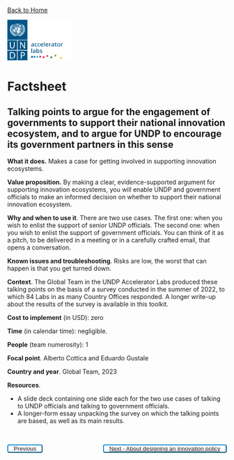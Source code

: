 [Back to Home](../../README.md)

<img src="../../public/imgs/UNDP_accelerator_labs_logo_vertical_color_RGB.png"  width="150" alt="undp_accelerator_labs_logo">

# Factsheet

## Talking points to argue for the engagement of governments to support their national innovation ecosystem, and to argue for UNDP to encourage its government partners in this sense

**What it does.** Makes a case for getting involved in supporting innovation ecosystems.

**Value proposition.** By making a clear, evidence-supported argument for supporting innovation ecosystems, you will enable UNDP and government officials to make an informed decision on whether to support their national innovation ecosystem.

**Why and when to use it**. There are two use cases. The first one: when you wish to enlist the support of senior UNDP officials. The second one: when you wish to enlist the support of government officials. You can think of it as a pitch, to be delivered in a meeting or in a carefully crafted email, that opens a conversation.

**Known issues and troubleshooting**. Risks are low, the worst that can happen is that you get turned down.

**Context**. The Global Team in the UNDP Accelerator Labs produced these talking points on the basis of a survey conducted in the summer of 2022, to which 84 Labs in as many Country Offices responded. A longer write-up about the results of the survey is available in this toolkit.

**Cost to implement** (in USD): zero

**Time** (in calendar time): negligible.

**People** (team numerosity): 1

**Focal point**. Alberto Cottica and Eduardo Gustale

**Country and year**. Global Team, 2023

**Resources**.

- A slide deck containing one slide each for the two use cases of talking to UNDP officials and talking to government officials.
- A longer-form essay unpacking the survey on which the talking points are based, as well as its main results.


<div style="padding-top:2rem">
<!-- Left Button -->
<button class="button" class="button" style="float: left; background-color: white; padding: 0 0.8rem; border-radius: 4px; background-color: transparent; border-color: #0087cb; color: #0087cb; letter-spacing: 0; cursor: pointer; text-align: center; text-decoration: none; display: inline-block;">
<a onclick="window.history.back()" class="button" id="left-button">Previous</a>
</button>

<!-- Right Button -->
<button class="button" class="button" style="float: right; background-color: white; padding: 0 0.8rem; border-radius: 4px; background-color: transparent; border-color: #0087cb; color: #0087cb; letter-spacing: 0; cursor: pointer; text-align: center; text-decoration: none; display: inline-block;">
<a href="../../How%20to%20design%20an%20innovation%20policy/About%20designing%20an%20innovation%20policy" class="button" id="right-button">Next - About designing an innovation policy </a>
</button>

</div>
